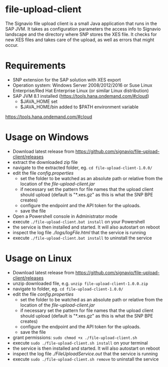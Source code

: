 # file-upload-client
The Signavio file upload client is a small Java application that runs in the SAP JVM. It takes as configuration parameters the access info to Signavio landscape and the directory where SNP stores the XES file. It checks for new XES files and takes care of the upload, as well as errors that might occur.

# Requirements
* SNP extension for the SAP solution with XES export
* Operation system: Windows Server 2008/2012/2016 or Suse Linux Enterprise/Red Hat Enterprise Linux (or similar Linux distribution)
* SAP JVM 8.1 installed (https://tools.hana.ondemand.com/#cloud) 
    - $JAVA_HOME set
    - $JAVA_HOME/bin added to $PATH environment variable

https://tools.hana.ondemand.com/#cloud

# Usage on Windows
* Download latest release from <https://github.com/signavio/file-upload-client/releases>
* extract the downloaded zip file
* navigate to the extracted folder, eg. `cd file-upload-client-1.0.0/`
* edit the file _config.properties_
    - set the folder to be watched as an absolute path or relative from the location of the _file-upload-client.jar_
    - if necessary set the pattern for file names that the upload client should upload (default is "*.xes.gz" as this is what the SNP BPE creates)
    - configure the endpoint and the API token for the uploads. 
    - save the file
* Open a Powershell console in Administrator mode
* execute `./file-upload-client.bat install` on your Powershell
* the service is then installed and started. It will also autostart on reboot
* inspect the log file _./logs/logFile.html_ that the service is running
* execute `./file-upload-client.bat install` to uninstall the service

# Usage on Linux
* Download latest release from <https://github.com/signavio/file-upload-client/releases>
* unzip downloaded file, e.g. `unzip file-upload-client-1.0.0.zip`
* navigate to folder, eg. `cd file-upload-client-1.0.0/`
* edit the file _config.properties_
    - set the folder to be watched as an absolute path or relative from the location of the _file-upload-client.jar_
    - if necessary set the pattern for file names that the upload client should upload (default is "*.xes.gz" as this is what the SNP BPE creates)
    - configure the endpoint and the API token for the uploads.
    - save the file
* grant permissions: `sudo chmod +x ./file-upload-client.sh`
* execute `sudo ./file-upload-client.sh install` on your terminal
* the service is then installed and started. It will also autostart on reboot
* inspect the log file _./FileUploadService.out_ that the service is running
* execute `sudo ./file-upload-client.sh remove` to uninstall the service
